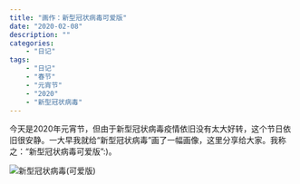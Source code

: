 ```yaml
---
title: "画作：新型冠状病毒可爱版"
date: "2020-02-08"
description: ""
categories:
    - "日记"
tags:
    - "日记"
    - "春节"
    - "元宵节"
    - "2020"
    - "新型冠状病毒"
---
```


今天是2020年元宵节，但由于新型冠状病毒疫情依旧没有太大好转，这个节日依旧很安静。一大早我就给“新型冠状病毒”画了一幅画像，这里分享给大家。我称之：“新型冠状病毒可爱版”:)。

![新型冠状病毒(可爱版)](http://image.tonybai.com/img/202002/diary_20200208_01.jpeg)



